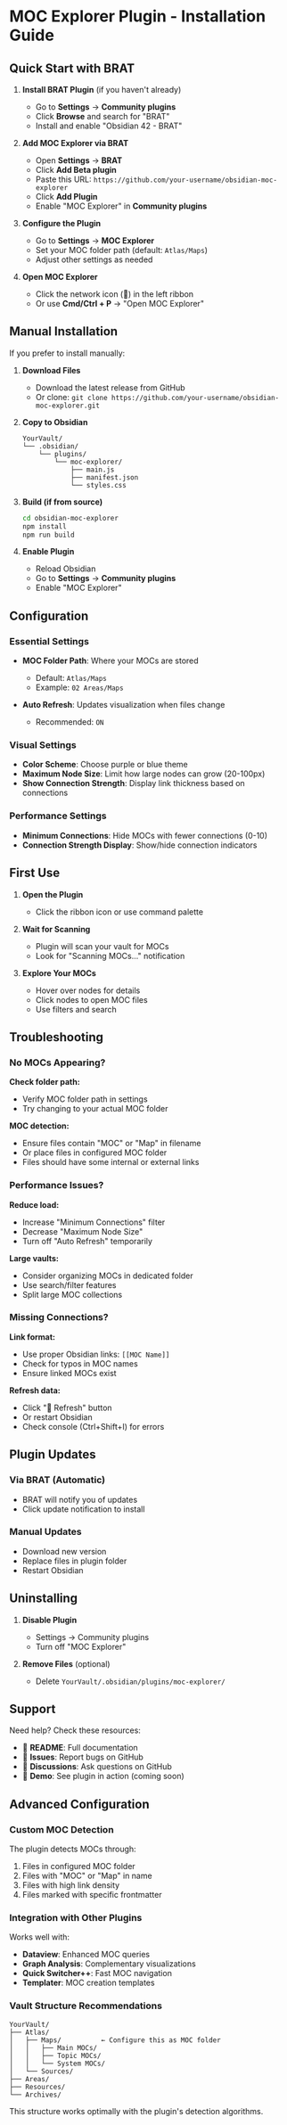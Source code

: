 # MOC Explorer Plugin - Installation Guide

## Quick Start with BRAT

1. **Install BRAT Plugin** (if you haven't already)
   - Go to **Settings** → **Community plugins**
   - Click **Browse** and search for "BRAT"
   - Install and enable "Obsidian 42 - BRAT"

2. **Add MOC Explorer via BRAT**
   - Open **Settings** → **BRAT**
   - Click **Add Beta plugin**
   - Paste this URL: `https://github.com/your-username/obsidian-moc-explorer`
   - Click **Add Plugin**
   - Enable "MOC Explorer" in **Community plugins**

3. **Configure the Plugin**
   - Go to **Settings** → **MOC Explorer**
   - Set your MOC folder path (default: `Atlas/Maps`)
   - Adjust other settings as needed

4. **Open MOC Explorer**
   - Click the network icon (🔗) in the left ribbon
   - Or use **Cmd/Ctrl + P** → "Open MOC Explorer"

## Manual Installation

If you prefer to install manually:

1. **Download Files**
   - Download the latest release from GitHub
   - Or clone: `git clone https://github.com/your-username/obsidian-moc-explorer.git`

2. **Copy to Obsidian**
   ```
   YourVault/
   └── .obsidian/
       └── plugins/
           └── moc-explorer/
               ├── main.js
               ├── manifest.json
               └── styles.css
   ```

3. **Build (if from source)**
   ```bash
   cd obsidian-moc-explorer
   npm install
   npm run build
   ```

4. **Enable Plugin**
   - Reload Obsidian
   - Go to **Settings** → **Community plugins**
   - Enable "MOC Explorer"

## Configuration

### Essential Settings

- **MOC Folder Path**: Where your MOCs are stored
  - Default: `Atlas/Maps`
  - Example: `02 Areas/Maps`
  
- **Auto Refresh**: Updates visualization when files change
  - Recommended: `ON`

### Visual Settings

- **Color Scheme**: Choose purple or blue theme
- **Maximum Node Size**: Limit how large nodes can grow (20-100px)
- **Show Connection Strength**: Display link thickness based on connections

### Performance Settings

- **Minimum Connections**: Hide MOCs with fewer connections (0-10)
- **Connection Strength Display**: Show/hide connection indicators

## First Use

1. **Open the Plugin**
   - Click the ribbon icon or use command palette

2. **Wait for Scanning**
   - Plugin will scan your vault for MOCs
   - Look for "Scanning MOCs..." notification

3. **Explore Your MOCs**
   - Hover over nodes for details
   - Click nodes to open MOC files
   - Use filters and search

## Troubleshooting

### No MOCs Appearing?

**Check folder path:**
- Verify MOC folder path in settings
- Try changing to your actual MOC folder

**MOC detection:**
- Ensure files contain "MOC" or "Map" in filename
- Or place files in configured MOC folder
- Files should have some internal or external links

### Performance Issues?

**Reduce load:**
- Increase "Minimum Connections" filter
- Decrease "Maximum Node Size"
- Turn off "Auto Refresh" temporarily

**Large vaults:**
- Consider organizing MOCs in dedicated folder
- Use search/filter features
- Split large MOC collections

### Missing Connections?

**Link format:**
- Use proper Obsidian links: `[[MOC Name]]`
- Check for typos in MOC names
- Ensure linked MOCs exist

**Refresh data:**
- Click "🔄 Refresh" button
- Or restart Obsidian
- Check console (Ctrl+Shift+I) for errors

## Plugin Updates

### Via BRAT (Automatic)
- BRAT will notify you of updates
- Click update notification to install

### Manual Updates
- Download new version
- Replace files in plugin folder
- Restart Obsidian

## Uninstalling

1. **Disable Plugin**
   - Settings → Community plugins
   - Turn off "MOC Explorer"

2. **Remove Files** (optional)
   - Delete `YourVault/.obsidian/plugins/moc-explorer/`

## Support

Need help? Check these resources:

- 📖 **README**: Full documentation
- 🐛 **Issues**: Report bugs on GitHub
- 💬 **Discussions**: Ask questions on GitHub
- 🎥 **Demo**: See plugin in action (coming soon)

## Advanced Configuration

### Custom MOC Detection

The plugin detects MOCs through:
1. Files in configured MOC folder
2. Files with "MOC" or "Map" in name
3. Files with high link density
4. Files marked with specific frontmatter

### Integration with Other Plugins

Works well with:
- **Dataview**: Enhanced MOC queries
- **Graph Analysis**: Complementary visualizations
- **Quick Switcher++**: Fast MOC navigation
- **Templater**: MOC creation templates

### Vault Structure Recommendations

```
YourVault/
├── Atlas/
│   ├── Maps/          ← Configure this as MOC folder
│   │   ├── Main MOCs/
│   │   ├── Topic MOCs/
│   │   └── System MOCs/
│   └── Sources/
├── Areas/
├── Resources/
└── Archives/
```

This structure works optimally with the plugin's detection algorithms.